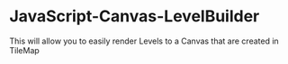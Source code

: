 JavaScript-Canvas-LevelBuilder
==============================

This will allow you to easily render Levels to a Canvas that are created in TileMap
